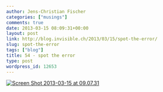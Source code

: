 ```yaml
---
author: Jens-Christian Fischer
categories: ["musings"]
comments: true
date: 2013-03-15 08:09:31+00:00
layout: post
link: http://blog.invisible.ch/2013/03/15/spot-the-error/
slug: spot-the-error
tags: ["blog"]
title: 54 - spot the error
type: post
wordpress_id: 12653
---
```


[![Screen Shot 2013-03-15 at 09.07.31](http://blog.invisible.ch/wp-content/uploads/2013/03/Screen-Shot-2013-03-15-at-09.07.31.png)](http://blog.invisible.ch/wp-content/uploads/2013/03/Screen-Shot-2013-03-15-at-09.07.31.png)
